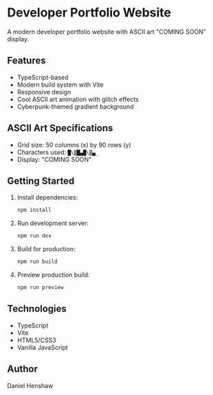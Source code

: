 # Developer Portfolio Website

A modern developer portfolio website with ASCII art "COMING SOON" display.

## Features

- TypeScript-based
- Modern build system with Vite
- Responsive design
- Cool ASCII art animation with glitch effects
- Cyberpunk-themed gradient background

## ASCII Art Specifications

- Grid size: 50 columns (x) by 90 rows (y)
- Characters used: `█\▒█▄█\▒▄_`
- Display: "COMING SOON"

## Getting Started

1. Install dependencies:
   ```bash
   npm install
   ```

2. Run development server:
   ```bash
   npm run dev
   ```

3. Build for production:
   ```bash
   npm run build
   ```

4. Preview production build:
   ```bash
   npm run preview
   ```

## Technologies

- TypeScript
- Vite
- HTML5/CSS3
- Vanilla JavaScript

## Author

Daniel Henshaw

